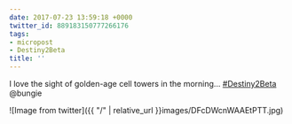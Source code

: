 ```yaml
---
date: 2017-07-23 13:59:18 +0000
twitter_id: 889183150777266176
tags:
- micropost
- Destiny2Beta
title: ''
---
```


I love the sight of golden-age cell towers in the morning… [#Destiny2Beta](https://twitter.com/hashtag/Destiny2Beta) @bungie

![Image from twitter]({{ "/" | relative_url  }}images/DFcDWcnWAAEtPTT.jpg)
